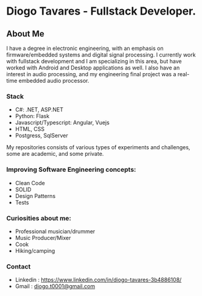 # Diogo Tavares - Fullstack Developer.

## About Me

I have a degree in electronic engineering, with an emphasis on firmware/embedded systems and digital signal processing. I currently work with fullstack development and I am specializing in this area, but have worked with Android and Desktop applications as well. I also have an interest in audio processing, and my engineering final project was a real-time embedded audio processor.

### Stack
- C#: .NET, ASP.NET 
- Python: Flask 
- Javascript/Typescript: Angular, Vuejs 
- HTML, CSS 
- Postgress, SqlServer 

<!-- #### Technologies used in my repos. -->

<!-- ![](https://user-images.githubusercontent.com/28815969/197646110-8a8450ce-a767-43b7-a724-f0f6d65f270b.png) -->


My repositories consists of various types of experiments and challenges, some are academic, and some private.

### Improving Software Engineering concepts:
- Clean Code
- SOLID
- Design Patterns
- Tests

### Curiosities about me: 
  - Professional musician/drummer
  - Music Producer/Mixer
  - Cook 
  - Hiking/camping


<!-- https://ionicabizau.github.io/github-profile-languages/api.html?diogo0001 -->

<!-- <div >
  <img height="340em" src="https://github-readme-stats.vercel.app/api/top-langs/?username=diogo0001&layout=compact&langs_count=8" />
</div>
 -->
 
 ### Contact
 
  - Linkedin : https://www.linkedin.com/in/diogo-tavares-3b4886108/
  - Gmail : diogo.t0001@gmail.com
 
 
